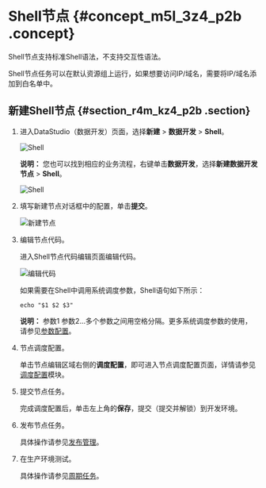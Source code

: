 # Shell节点 {#concept_m5l_3z4_p2b .concept}

Shell节点支持标准Shell语法，不支持交互性语法。

Shell节点任务可以在默认资源组上运行，如果想要访问IP/域名，需要将IP/域名添加到白名单中。

## 新建Shell节点 {#section_r4m_kz4_p2b .section}

1.  进入DataStudio（数据开发）页面，选择**新建** \> **数据开发** \> **Shell**。

    ![Shell](http://static-aliyun-doc.oss-cn-hangzhou.aliyuncs.com/assets/img/16296/156464338154084_zh-CN.png)

    **说明：** 您也可以找到相应的业务流程，右键单击**数据开发**，选择**新建数据开发节点** \> **Shell**。

    ![Shell](http://static-aliyun-doc.oss-cn-hangzhou.aliyuncs.com/assets/img/16296/156464338254085_zh-CN.png)

2.  填写新建节点对话框中的配置，单击**提交**。

    ![新建节点](http://static-aliyun-doc.oss-cn-hangzhou.aliyuncs.com/assets/img/16296/156464338254086_zh-CN.png)

3.  编辑节点代码。

    进入Shell节点代码编辑页面编辑代码。

    ![编辑代码](http://static-aliyun-doc.oss-cn-hangzhou.aliyuncs.com/assets/img/16296/15646433827753_zh-CN.png)

    如果需要在Shell中调用系统调度参数，Shell语句如下所示：

    ``` {#codeblock_6qk_ntg_e7s}
    echo "$1 $2 $3"
    ```

    **说明：** 参数1 参数2…多个参数之间用空格分隔。更多系统调度参数的使用，请参见[参数配置](intl.zh-CN/使用指南/数据开发/调度配置/参数配置.md#)。

4.  节点调度配置。

    单击节点编辑区域右侧的**调度配置**，即可进入节点调度配置页面，详情请参见[调度配置](intl.zh-CN/使用指南/数据开发/调度配置/基础属性.md#)模块。

5.  提交节点任务。

    完成调度配置后，单击左上角的**保存**，提交（提交并解锁）到开发环境。

6.  发布节点任务。

    具体操作请参见[发布管理](intl.zh-CN/使用指南/数据开发/发布管理/任务发布.md#)。

7.  在生产环境测试。

    具体操作请参见[周期任务](intl.zh-CN/使用指南/运维中心/周期任务运维/周期任务.md#)。


